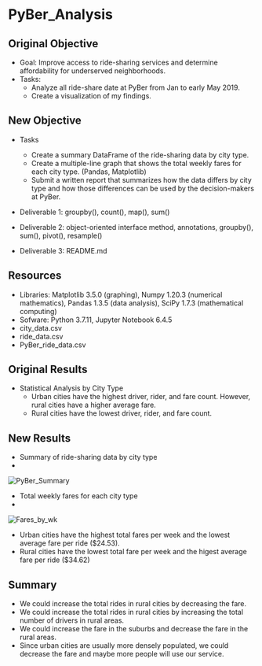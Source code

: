 # PyBer_Analysis

## Original Objective

- Goal: Improve access to ride-sharing services and determine affordability for underserved neighborhoods.
- Tasks:
    - Analyze all ride-share date at PyBer from Jan to early May 2019.
    - Create a visualization of my findings.

## New Objective   
- Tasks
    - Create a summary DataFrame of the ride-sharing data by city type.
    - Create a multiple-line graph that shows the total weekly fares for each city type. (Pandas, Matplotlib)
    - Submit a written report that summarizes how the data differs by city type and how those differences can be used by the decision-makers at PyBer.

- Deliverable 1: groupby(), count(), map(), sum()
- Deliverable 2: object-oriented interface method, annotations, groupby(), sum(), pivot(), resample()
- Deliverable 3: README.md

## Resources

- Libraries: Matplotlib 3.5.0 (graphing), Numpy 1.20.3 (numerical mathematics), Pandas 1.3.5 (data analysis), SciPy 1.7.3 (mathematical computing)
- Sofware: Python 3.7.11, Jupyter Notebook 6.4.5
- city_data.csv
- ride_data.csv
- PyBer_ride_data.csv

## Original Results
- Statistical Analysis by City Type
    - Urban cities have the highest driver, rider, and fare count. However, rural cities have a higher average fare.
    - Rural cities have the lowest driver, rider, and fare count.

## New Results
- Summary of ride-sharing data by city type
- 
![PyBer_Summary](https://user-images.githubusercontent.com/33010018/150711580-5ac53f8f-8131-4934-8dd6-152bdea5ebff.png)


- Total weekly fares for each city type
- 
![Fares_by_wk](https://user-images.githubusercontent.com/33010018/150711594-c7645b74-8444-40cf-a727-cbb90e197f57.png)

- Urban cities have the highest total fares per week and the lowest average fare per ride ($24.53).
- Rural cities have the lowest total fare per week and the higest average fare per ride ($34.62)

## Summary
- We could increase the total rides in rural cities by decreasing the fare.
- We could increase the total rides in rural cities by increasing the total number of drivers in rural areas.
- We could increase the fare in the suburbs and decrease the fare in the rural areas.
- Since urban cities are usually more densely populated, we could decrease the fare and maybe more people will use our service.
